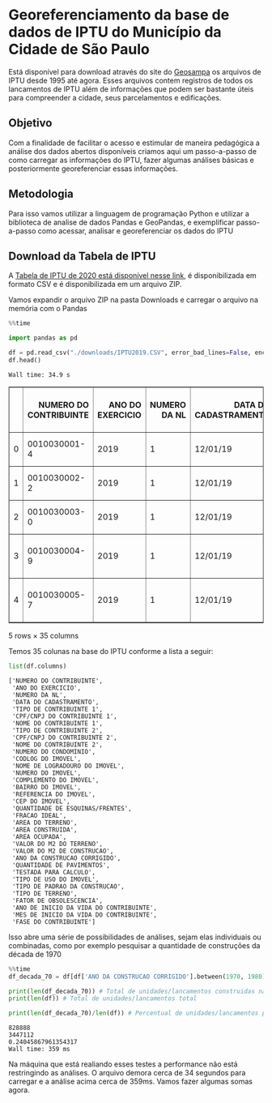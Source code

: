# Georeferenciamento da base de dados de IPTU do Município da Cidade de São Paulo

Está disponível para download através do site do [Geosampa](http://geosampa.prefeitura.sp.gov.br/PaginasPublicas/_SBC.aspx) os arquivos de IPTU desde 1995 até agora. Esses arquivos contem registros de todos os lancamentos de IPTU além de informações que podem ser bastante úteis para compreender a cidade, seus parcelamentos e edificações.

## Objetivo

Com a finalidade de facilitar o acesso e estimular de maneira pedagógica a análise dos dados abertos disponíveis criamos aqui um passo-a-passo de como carregar as informações do IPTU, fazer algumas análises básicas e posteriormente georeferenciar essas informações.

## Metodologia

Para isso vamos utilizar a linguagem de programação Python e utilizar a biblioteca de analise de dados Pandas e GeoPandas, e exemplificar passo-a-passo como acessar, analisar e georeferenciar os dados do IPTU

## Download da Tabela de IPTU

A [Tabela de IPTU de 2020 está disponível nesse link](http://geosampa.prefeitura.sp.gov.br/PaginasPublicas/downloadIfr.aspx?orig=DownloadCamadas&arq=12_Cadastro%5C%5CIPTU%5C%5CXLS_CSV%5C%5CIPTU_2020&arqTipo=XLS_CSV), é disponibilizada em formato CSV e é disponibilizada em um arquivo ZIP.

Vamos expandir o arquivo ZIP na pasta Downloads e carregar o arquivo na memória com o Pandas


```python
%%time

import pandas as pd

df = pd.read_csv("./downloads/IPTU2019.CSV", error_bad_lines=False, encoding='iso-8859-9', sep=';')
df.head()
```

    Wall time: 34.9 s
    




<div>
<style scoped>
    .dataframe tbody tr th:only-of-type {
        vertical-align: middle;
    }

    .dataframe tbody tr th {
        vertical-align: top;
    }

    .dataframe thead th {
        text-align: right;
    }
</style>
<table border="1" class="dataframe">
  <thead>
    <tr style="text-align: right;">
      <th></th>
      <th>NUMERO DO CONTRIBUINTE</th>
      <th>ANO DO EXERCICIO</th>
      <th>NUMERO DA NL</th>
      <th>DATA DO CADASTRAMENTO</th>
      <th>TIPO DE CONTRIBUINTE 1</th>
      <th>CPF/CNPJ DO CONTRIBUINTE 1</th>
      <th>NOME DO CONTRIBUINTE 1</th>
      <th>TIPO DE CONTRIBUINTE 2</th>
      <th>CPF/CNPJ DO CONTRIBUINTE 2</th>
      <th>NOME DO CONTRIBUINTE 2</th>
      <th>...</th>
      <th>ANO DA CONSTRUCAO CORRIGIDO</th>
      <th>QUANTIDADE DE PAVIMENTOS</th>
      <th>TESTADA PARA CALCULO</th>
      <th>TIPO DE USO DO IMOVEL</th>
      <th>TIPO DE PADRAO DA CONSTRUCAO</th>
      <th>TIPO DE TERRENO</th>
      <th>FATOR DE OBSOLESCENCIA</th>
      <th>ANO DE INICIO DA VIDA DO CONTRIBUINTE</th>
      <th>MES DE INICIO DA VIDA DO CONTRIBUINTE</th>
      <th>FASE DO CONTRIBUINTE</th>
    </tr>
  </thead>
  <tbody>
    <tr>
      <td>0</td>
      <td>0010030001-4</td>
      <td>2019</td>
      <td>1</td>
      <td>12/01/19</td>
      <td>PESSOA FISICA (CPF)</td>
      <td>XXXXXX0214XXXX</td>
      <td>MARCIO MOURCHED</td>
      <td>NaN</td>
      <td></td>
      <td>NaN</td>
      <td>...</td>
      <td>1924</td>
      <td>1</td>
      <td>13,00</td>
      <td>Loja</td>
      <td>Comercial horizontal - padrão B</td>
      <td>De esquina</td>
      <td>0,20</td>
      <td>1963</td>
      <td>1</td>
      <td>0</td>
    </tr>
    <tr>
      <td>1</td>
      <td>0010030002-2</td>
      <td>2019</td>
      <td>1</td>
      <td>12/01/19</td>
      <td>PESSOA FISICA (CPF)</td>
      <td>XXXXXX0214XXXX</td>
      <td>MARCIO MOURCHED</td>
      <td>NaN</td>
      <td></td>
      <td>NaN</td>
      <td>...</td>
      <td>1944</td>
      <td>1</td>
      <td>6,00</td>
      <td>Loja</td>
      <td>Comercial horizontal - padrão B</td>
      <td>Normal</td>
      <td>0,20</td>
      <td>1963</td>
      <td>1</td>
      <td>0</td>
    </tr>
    <tr>
      <td>2</td>
      <td>0010030003-0</td>
      <td>2019</td>
      <td>1</td>
      <td>12/01/19</td>
      <td>PESSOA FISICA (CPF)</td>
      <td>XXXXXX0214XXXX</td>
      <td>MARCIO MOURCHED</td>
      <td>NaN</td>
      <td></td>
      <td>NaN</td>
      <td>...</td>
      <td>1965</td>
      <td>2</td>
      <td>7,85</td>
      <td>Loja</td>
      <td>Comercial horizontal - padrão B</td>
      <td>Normal</td>
      <td>0,32</td>
      <td>1963</td>
      <td>1</td>
      <td>0</td>
    </tr>
    <tr>
      <td>3</td>
      <td>0010030004-9</td>
      <td>2019</td>
      <td>1</td>
      <td>12/01/19</td>
      <td>PESSOA FISICA (CPF)</td>
      <td>XXXXXX2094XXXX</td>
      <td>AUGUSTO CESAR DE MATTOS JUNIOR</td>
      <td>NaN</td>
      <td></td>
      <td>NaN</td>
      <td>...</td>
      <td>1944</td>
      <td>1</td>
      <td>6,05</td>
      <td>Loja</td>
      <td>Comercial horizontal - padrão B</td>
      <td>Normal</td>
      <td>0,20</td>
      <td>1963</td>
      <td>1</td>
      <td>0</td>
    </tr>
    <tr>
      <td>4</td>
      <td>0010030005-7</td>
      <td>2019</td>
      <td>1</td>
      <td>12/01/19</td>
      <td>PESSOA FISICA (CPF)</td>
      <td>XXXXXX2094XXXX</td>
      <td>AUGUSTO CESAR DE MATTOS JUNIOR</td>
      <td>NaN</td>
      <td></td>
      <td>NaN</td>
      <td>...</td>
      <td>1944</td>
      <td>1</td>
      <td>6,70</td>
      <td>Loja</td>
      <td>Comercial horizontal - padrão B</td>
      <td>Normal</td>
      <td>0,20</td>
      <td>1963</td>
      <td>1</td>
      <td>0</td>
    </tr>
  </tbody>
</table>
<p>5 rows × 35 columns</p>
</div>



Temos 35 colunas na base do IPTU conforme a lista a seguir:


```python
list(df.columns)
```




    ['NUMERO DO CONTRIBUINTE',
     'ANO DO EXERCICIO',
     'NUMERO DA NL',
     'DATA DO CADASTRAMENTO',
     'TIPO DE CONTRIBUINTE 1',
     'CPF/CNPJ DO CONTRIBUINTE 1',
     'NOME DO CONTRIBUINTE 1',
     'TIPO DE CONTRIBUINTE 2',
     'CPF/CNPJ DO CONTRIBUINTE 2',
     'NOME DO CONTRIBUINTE 2',
     'NUMERO DO CONDOMINIO',
     'CODLOG DO IMOVEL',
     'NOME DE LOGRADOURO DO IMOVEL',
     'NUMERO DO IMOVEL',
     'COMPLEMENTO DO IMOVEL',
     'BAIRRO DO IMOVEL',
     'REFERENCIA DO IMOVEL',
     'CEP DO IMOVEL',
     'QUANTIDADE DE ESQUINAS/FRENTES',
     'FRACAO IDEAL',
     'AREA DO TERRENO',
     'AREA CONSTRUIDA',
     'AREA OCUPADA',
     'VALOR DO M2 DO TERRENO',
     'VALOR DO M2 DE CONSTRUCAO',
     'ANO DA CONSTRUCAO CORRIGIDO',
     'QUANTIDADE DE PAVIMENTOS',
     'TESTADA PARA CALCULO',
     'TIPO DE USO DO IMOVEL',
     'TIPO DE PADRAO DA CONSTRUCAO',
     'TIPO DE TERRENO',
     'FATOR DE OBSOLESCENCIA',
     'ANO DE INICIO DA VIDA DO CONTRIBUINTE',
     'MES DE INICIO DA VIDA DO CONTRIBUINTE',
     'FASE DO CONTRIBUINTE']



Isso abre uma série de possibilidades de análises, sejam elas individuais ou combinadas, como por exemplo pesquisar a quantidade de construções da década de 1970


```python
%%time
df_decada_70 = df[df['ANO DA CONSTRUCAO CORRIGIDO'].between(1970, 1980)].index

print(len(df_decada_70)) # Total de unidades/lancamentos construidas na década de 1970
print(len(df)) # Total de unidades/lancamentos total

print(len(df_decada_70)/len(df)) # Percentual de unidades/lancamentos produzidos na década de 1970
```

    828888
    3447112
    0.24045867961354317
    Wall time: 359 ms
    

Na máquina que está realiando esses testes a performance não está restringindo as análises. O arquivo demora cerca de 34 segundos para carregar e a análise acima cerca de 359ms. Vamos fazer algumas somas agora.


```python

```
